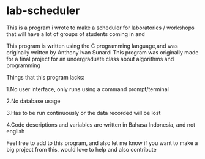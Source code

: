 # lab-scheduler
This is a program i wrote to make a scheduler for laboratories / workshops that will have a lot of groups of students coming in and 

This program is written using the C programming language,and was originally written by Anthony Ivan Sunardi
This program was originally made for a final project for an undergraduate class about algorithms and programming

Things that this program lacks:

1.No user interface, only runs using a command prompt/terminal

2.No database usage

3.Has to be run continuously or the data recorded will be lost

4.Code descriptions and variables are written in Bahasa Indonesia, and not english

Feel free to add to this program, and also let me know if you want to make a big project from this, would love to help
and also contribute
